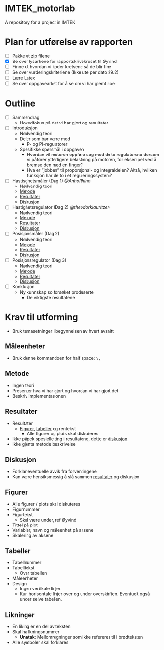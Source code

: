 # IMTEK_motorlab
A repository for a project in IMTEK

# Plan for utførelse av rapporten

- [ ] Pakke ut zip filene
- [X] Se over lysarkene for rapportskrivekruset til Øyvind
- [ ] Finne ut hvordan vi koder kretsene så de blir fine
- [ ] Se over vurderingskriteriene (Ikke ute per dato 29.2)
- [ ] Lære Latex
- [ ] Se over oppgavearket for å se om vi har glemt noe

# Outline

- [ ] Sammendrag
    - Hovedfokus på det vi har gjort og resultater
- [ ] Introduksjon
    - Nødvendig teori
    - Deler som bør være med
        - P- og PI-regulatorer
    - Spesifikke spørsmål i oppgaven
        - Hvordan vil motoren oppføre seg med de to regulatorene dersom vi påfører ytterligere belastning på motoren, for eksempel ved å bremse den med en finger?
        - Hva er ”jobben” til proporsjonal- og integraldelen? Altså, hvilken funksjon har de to i et reguleringssystem?
- [ ] Hastisghetsmåler (Dag 1) *@AnhoRhino*
    - Nødvendig teori
    - [Metode](#metode)
    - [Resultater](#resultater)
    - [Diskusjon](#diskusjon)
- [ ] Hastighetsregulator (Dag 2) *@theodorklauritzen*
    - Nødvendig teori
    - [Metode](#metode)
    - [Resultater](#resultater)
    - [Diskusjon](#diskusjon)
- [ ] Posisjonsmåler (Dag 2)
    - Nødvendig teori
    - [Metode](#metode)
    - [Resultater](#resultater)
    - [Diskusjon](#diskusjon)
- [ ] Posisjonsregulator (Dag 3)
    - Nødvendig teori
    - [Metode](#metode)
    - [Resultater](#resultater)
    - [Diskusjon](#diskusjon)
- [ ] Konklusjon
    - Ny kunnskap so forsøket produserte
        - De viktigste resultatene
    

# Krav til utforming

- Bruk temasetninger i begynnelsen av hvert avsnitt

## Måleenheter

- Bruk denne kommandoen for half space: `\,`

## Metode
- Ingen teori
- Presenter hva vi har gjort og hvordan vi har gjort det
- Beskriv implementasjonen

## Resultater
- Resultater
    - [Figurer](#figurer), [tabeller](#tabeller) og rentekst
        - Alle figurer og plots skal diskuteres
- Ikke påpek spesielle ting i resultatene, dette er [diskusjon](#diskusjon)
- Ikke gjenta metode beskrivelse

## Diskusjon
- Forklar eventuelle avvik fra forventingene
- Kan være hensiksmessig å slå sammen [resultater](#resultater) og diskusjon

## Figurer
- Alle figurer / plots skal diskuteres
- Figurnummer
- Figurtekst
    - Skal være under, ref Øyvind
- Tittel på plot
- Variabler, navn og måleenhet på aksene
- Skalering av aksene

## Tabeller
- Tabellnummer
- Tabelltekst
    - Over tabellen
- Måleenheter
- Design
    - Ingen vertikale linjer
    - Kun horisontale linjer over og under overskirften. Eventuelt også under selve tabellen.

## Likninger
- En liking er en del av teksten
- Skal ha lkningsnummer
    - **Unntak**: Mellomregninger som ikke refereres til i brødteksten
- Alle symboler skal forklares